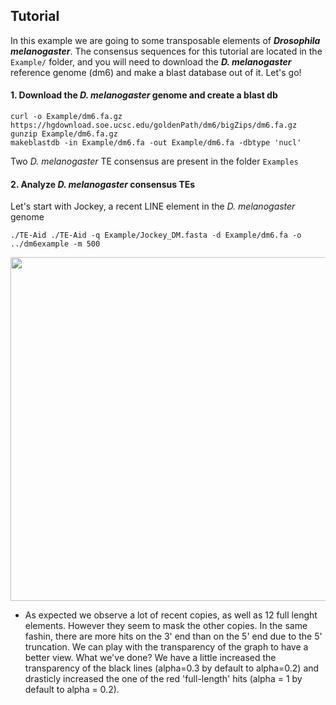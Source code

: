 ## Tutorial

In this example we are going to some transposable elements of ***Drosophila melanogaster***. The consensus sequences for this tutorial are located in the `Example/` folder, and you will need to download the ***D. melanogaster*** reference genome (dm6) and make a blast database out of it. Let's go!

#### 1. Download the ***D. melanogaster*** genome and create a blast db

```shell
curl -o Example/dm6.fa.gz https://hgdownload.soe.ucsc.edu/goldenPath/dm6/bigZips/dm6.fa.gz
gunzip Example/dm6.fa.gz
makeblastdb -in Example/dm6.fa -out Example/dm6.fa -dbtype 'nucl'
```

Two *D. melanogaster* TE consensus are present in the folder `Examples`

#### 2. Analyze *D. melanogaster* consensus TEs

Let's start with Jockey, a recent LINE element in the *D. melanogaster* genome

```shell
./TE-Aid ./TE-Aid -q Example/Jockey_DM.fasta -d Example/dm6.fa -o ../dm6example -m 500
```
<img src=https://github.com/clemgoub/TE-Aid/blob/master/Example/Jockey_new.jpeg width="550">

- As expected we observe a lot of recent copies, as well as 12 full lenght elements. However they seem to mask the other copies. In the same fashin, there are more hits on the 3' end than on the 5' end due to the 5' truncation. We can play with the transparency of the graph to have a better view.
What we've done? We have a little increased the transparency of the black lines (alpha=0.3 by default to alpha=0.2) and drasticly increased the one of the red 'full-length' hits (alpha = 1 by default to alpha = 0.2).




